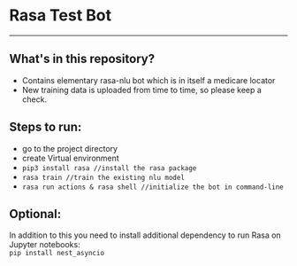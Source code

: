 # Rasa Test Bot

---
## What's in this repository?

- Contains elementary rasa-nlu bot which is in itself a medicare locator
- New training data is uploaded from time to time, so please keep a check.

## Steps to run:

- go to the project directory
- create Virtual environment
- ```pip3 install rasa //install the rasa package```
- ```rasa train //train the existing nlu model```
- ```rasa run actions & rasa shell //initialize the bot in command-line```

## Optional:

In addition to this you need to install additional dependency to run Rasa on Jupyter 
notebooks:  
```pip install nest_asyncio```

